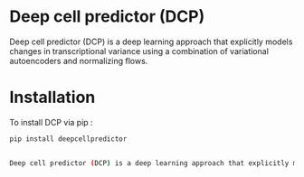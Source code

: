 # Deep cell predictor (DCP)
Deep cell predictor (DCP) is a deep learning approach that explicitly models changes in transcriptional variance using a combination of variational autoencoders and normalizing flows. 

# Installation
To install DCP via pip : 

```bash
pip install deepcellpredictor


Deep cell predictor (DCP) is a deep learning approach that explicitly models changes in transcriptional variance using a combination of variational autoencoders and normalizing flows. 
